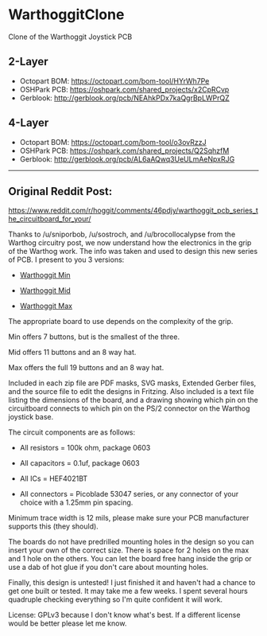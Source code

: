 # WarthoggitClone
Clone of the Warthoggit Joystick PCB

## 2-Layer
* Octopart BOM: https://octopart.com/bom-tool/HYrWh7Pe
* OSHPark PCB: https://oshpark.com/shared_projects/x2CpRCvp
* Gerblook: http://gerblook.org/pcb/NEAhkPDx7kaQgrBpLWPrQZ

## 4-Layer
* Octopart BOM: https://octopart.com/bom-tool/o3ovRzzJ
* OSHPark PCB: https://oshpark.com/shared_projects/Q2SqhzfM
* Gerblook: http://gerblook.org/pcb/AL6aAQwq3UeULmAeNpxRJG

----

## Original Reddit Post:
https://www.reddit.com/r/hoggit/comments/46pdjy/warthoggit_pcb_series_the_circuitboard_for_your/

Thanks to /u/sniporbob, /u/sostroch, and /u/brocollocalypse from the Warthog circuitry post, we now understand how the electronics in the grip of the Warthog work. The info was taken and used to design this new series of PCB. I present to you 3 versions:

* [Warthoggit Min](https://rbfi.io/dl.php?key=/xgUP/tmp_10092-WarthoggitMin904008334.zip)

* [Warthoggit Mid](https://rbfi.io/dl.php?key=/YsRy/tmp_10092-WarthoggitMid430238092.zip)

* [Warthoggit Max](https://rbfi.io/dl.php?key=/8pkO/tmp_10092-WarthoggitMax1664382632.zip)

The appropriate board to use depends on the complexity of the grip.

Min offers 7 buttons, but is the smallest of the three.

Mid offers 11 buttons and an 8 way hat.

Max offers the full 19 buttons and an 8 way hat.

Included in each zip file are PDF masks, SVG masks, Extended Gerber files, and the source file to edit the designs in Fritzing. Also included is a text file listing the dimensions of the board, and a drawing showing which pin on the circuitboard connects to which pin on the PS/2 connector on the Warthog joystick base.

The circuit components are as follows:

* All resistors = 100k ohm, package 0603

* All capacitors = 0.1uf, package 0603

* All ICs = HEF4021BT

* All connectors = Picoblade 53047 series, or any connector of your choice with a 1.25mm pin spacing.

Minimum trace width is 12 mils, please make sure your PCB manufacturer supports this (they should).

The boards do not have predrilled mounting holes in the design so you can insert your own of the correct size. There is space for 2 holes on the max and 1 hole on the others. You can let the board free hang inside the grip or use a dab of hot glue if you don't care about mounting holes.

Finally, this design is untested! I just finished it and haven't had a chance to get one built or tested. It may take me a few weeks. I spent several hours quadruple checking everything so I'm quite confident it will work.

License: GPLv3 because I don't know what's best. If a different license would be better please let me know.
